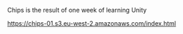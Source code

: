 Chips is the result of one week of learning Unity

https://chips-01.s3.eu-west-2.amazonaws.com/index.html
